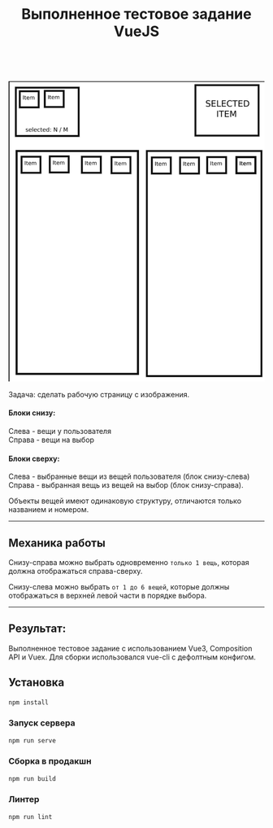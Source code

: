 <!-- title: Тестовое задание -->
<p>
    <h1 align="center">Выполненное тестовое задание VueJS</h1>
    <br>
</p>
</br>

![IMAGE](image.png "Image")

Задача: сделать рабочую страницу с изображения.

#### Блоки снизу:

Слева - вещи у пользователя  
Справа - вещи на выбор

#### Блоки сверху:

Слева - выбранные вещи из вещей пользователя (блок снизу-слева)  
Справа - выбранная вещь из вещей на выбор (блок снизу-справа).

Объекты вещей имеют одинаковую структуру, отличаются только названием и номером.

---

## Механика работы

Снизу-справа можно выбрать одновременно `только 1 вещь`, которая должна отображаться справа-сверху.

Снизу-слева можно выбрать `от 1 до 6 вещей`, которые должны отображаться в верхней левой части в порядке выбора.

---

## Результат:

Выполненное тестовое задание с использованием Vue3, Composition API и Vuex. Для сборки использовался vue-cli с дефолтным конфигом.

## Установка

```
npm install
```

### Запуск сервера

```
npm run serve
```

### Сборка в продакшн

```
npm run build
```

### Линтер

```
npm run lint
```
